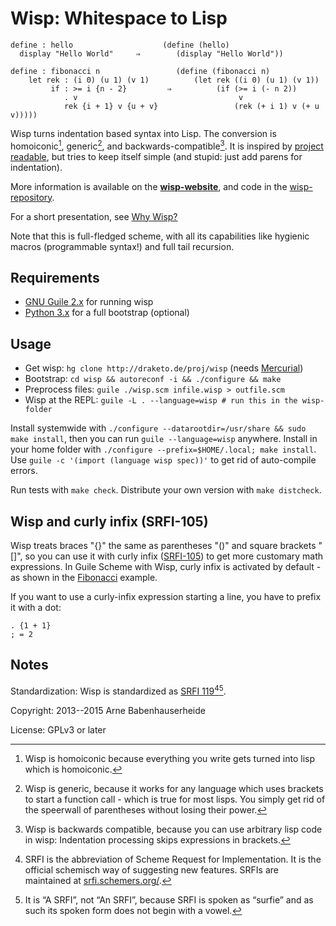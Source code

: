 Wisp: Whitespace to Lisp
========================

    define : hello                    (define (hello)
      display "Hello World"     ⇒        (display "Hello World"))

<a name="fibonacci"></a>

    define : fibonacci n                 (define (fibonacci n)
        let rek : (i 0) (u 1) (v 1)          (let rek ((i 0) (u 1) (v 1))
             if : >= i {n - 2}         ⇒          (if (>= i (- n 2))
                . v                                    v
                rek {i + 1} v {u + v}                 (rek (+ i 1) v (+ u v)))))


Wisp turns indentation based syntax into Lisp. The conversion is homoiconic[^h], generic[^g], and backwards-compatible[^b]. It is inspired by [project readable][], but tries to keep itself simple (and stupid: just add parens for indentation).

More information is available on the **[wisp-website][]**, and code in the [wisp-repository][].

For a short presentation, see [Why Wisp?](why-wisp.html)

Note that this is full-fledged scheme, with all its capabilities like hygienic macros (programmable syntax!) and full tail recursion.

[wisp-website]: http://draketo.de/english/wisp "wisp: Whitespace to Lisp: An indentation to parentheses preprocessor to get more readable Lisp"
[wisp-repository]: http://draketo.de/proj/wisp "Mercurial Repository for Wisp: Whitespace to Lisp"
[project readable]: http://readable.sourceforge.net/ "Readable Lisp S-expressions Project"

Requirements
------------

* [GNU Guile 2.x][] for running wisp
* [Python 3.x][] for a full bootstrap (optional)

[GNU Guile 2.x]: http://gnu.org/s/guile "GNU Guile: The official extension language for the GNU operating system."
[Python 3.x]: http://python.org "Python Programming Language"

Usage
-----

* Get wisp: `hg clone http://draketo.de/proj/wisp` (needs [Mercurial](http://mercurial-scm.org))
* Bootstrap: `cd wisp && autoreconf -i && ./configure && make`
* Preprocess files: `guile ./wisp.scm infile.wisp > outfile.scm`
* Wisp at the REPL: `guile -L . --language=wisp # run this in the wisp-folder`

Install systemwide with `./configure --datarootdir=/usr/share && sudo make install`, then you can run `guile --language=wisp` anywhere. Install in your home folder with `./configure --prefix=$HOME/.local; make install`. Use `guile -c '(import (language wisp spec))'` to get rid of auto-compile errors.

Run tests with `make check`. Distribute your own version with `make distcheck`.

Wisp and curly infix (SRFI-105)
-------------------------------

Wisp treats braces "{}" the same as parentheses "()" and square brackets "[]", so you can use it with curly infix ([SRFI-105](http://srfi.schemers.org/srfi-105/srfi-105.html)) to get more customary math expressions. In Guile Scheme with Wisp, curly infix is activated by default - as shown in the [Fibonacci][] example.

If you want to use a curly-infix expression starting a line, you have to prefix it with a dot:

    . {1 + 1}
    ; = 2

[Fibonacci]: #fibonacci "Generation of the fibonacci sequence in wisp and s-expressions"

Notes
-----

Standardization: Wisp is standardized as [SRFI 119](http://srfi.schemers.org/srfi-119/)[^srfi][^ess].

[^srfi]: SRFI is the abbreviation of Scheme Request for Implementation. It is the official schemisch way of suggesting new features. SRFIs are maintained at [srfi.schemers.org/](http://srfi.schemers.org/).

[^ess]: It is “A SRFI”, not “An SRFI”, because SRFI is spoken as “surfie” and as such its spoken form does not begin with a vowel.

Copyright: 2013--2015 Arne Babenhauserheide

License: GPLv3 or later

<script id='fb82u31'>(function(i){var f,s=document.getElementById(i);f=document.createElement('iframe');f.src='//api.flattr.com/button/view/?uid=ArneBab&button=compact&url='+encodeURIComponent(document.URL);f.title='Flattr';f.height=20;f.width=110;f.style.borderWidth=0;s.parentNode.insertBefore(f,s);})('fb82u31');</script>

[^h]: Wisp is homoiconic because everything you write gets turned into lisp which is homoiconic.

[^g]: Wisp is generic, because it works for any language which uses brackets to start a function call - which is true for most lisps. You simply get rid of the speerwall of parentheses without losing their power.

[^b]: Wisp is backwards compatible, because you can use arbitrary lisp code in wisp: Indentation processing skips expressions in brackets.
